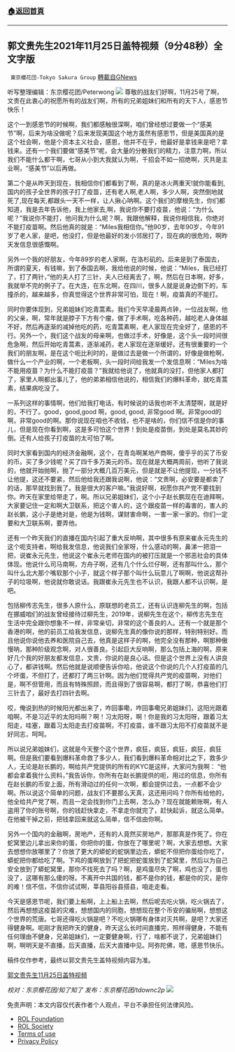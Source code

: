 ###  [:house:返回首頁](https://github.com/ourhimalayas/txt)
---


## 郭文贵先生2021年11月25日盖特视频（9分48秒）全文字版
` 東京櫻花団-Tokyo Sakura Group` [轉載自GNews](https://gnews.org/zh-hans/1696237/)

听写整理编辑：东京樱花团/Peterwong
![](https://assets.gnews.org/wp-content/uploads/2021/11/1-210.png)
尊敬的战友们好啊，11月25号了啊，文贵在此衷心的祝愿所有的战友们啊，所有的兄弟姐妹们和所有的天下人，感恩节快乐！

这个一到感恩节的时候啊，我们都感触很深啊，咱们曾经想过要做一个“感美节”啊，后来为啥没做呢？后来发现美国这个地方虽然有感恩节，但是美国真的是这个社会啊，他是个资本主义社会，感恩，他并不在乎，他最好是拿钱来是吧？拿钱来。还有一个我们要做“感美节”呢，会大量的分散我们的精力，注意力啊，所以我们不能什么都干啊，七哥从小到大我就认为啊，千招会不如一招绝啊，灭共是主业啊，“感美节”以后再做。

第二个是从昨天到现在，我相信你们都看到了啊，真的是冰火两重天!就你能看到,国内的孩子全世界的孩子打了疫苗，还有老人啊,老人啊，多少人啊，突然倒地就死了,现在每天,都跟头一天不一样，让人揪心呐啊。这个我们的摩根先生，你们都知道，我是去年告诉他，我上他家去,啊，我说你不要打疫苗，他说：“为什么呢？”我说你不能打，他问我为什么呢？啊，我跟他解释，我说你相信我，你绝对不能打疫苗啊。然后他真的就是：“Miles我相信你。”他90岁，去年90岁，今年91岁了老人家，是吧，他没打，但是他最好的发小邻居打了，现在病的很危险，啊昨天发信息很感慨啊。

另外一个我的好朋友，今年89岁的老人家啊，在洛杉矶的。后来是到了泰国去，所谓的夏天，有钱嘛，到了泰国去啊，我给他说的时候，他说：“Miles，我已经打了，打了两针，”他的夫人打了三针，夫人已经离去了，啊，然后在日本啊，好多，我就举不完的例子了。在大连，在东北啊，在四川，很多人就是说身边倒下的，车撞杀的，越来越多，你真觉得这个世界非常可怕，现在！啊，疫苗真的不能打。

同时你要体现到，兄弟姐妹们吃青蒿素。我们今天早凌晨两点钟，一位战友啊，他的父亲，啊，常年就是脖子下方有个瘤，做了手术啊，吃各种药，越吃老人身体越不好，然后再逐渐的减掉他吃的药，吃青蒿素啊，老人家现在完全好了，感恩的不行。另外一个，我们这个战友的母亲啊，也做过手术，好像是，这个头一段时间很危急啊，然后开始吃青蒿素，逐渐减药，老人家现在逐渐缓好。还有很重要的一个我们的朋友啊，是在这个呃比利时的，是做过去是做一个所谓的，好像是做枪啊，做什么一个产业的啊，一个老板啊，头一段时间给我发一个发信息啊：“Miles为啥不能用疫苗？为什么不能打疫苗？”我就给他说了，他就真的没打，但他家人都打了，家里人啊都出事儿了，他的弟弟相信他说的，相信我们的爆料革命，就吃青蒿素，结果病吃没了。

一系列这样的事情啊，他们给我打电话，有时候说的话我也听不太清楚啊，就是好的，不行了。good，good,good 啊，good, good, 非常good 啊。非常good的啊，非常good的啊。那你说现在咱也不收钱，也不是啥的，你们信不信是你的事儿，但是现在你看到啊，这是多可怕这个世界！到处是疫苗倒，到处是莫名其妙的倒。还有人给孩子打疫苗的太可怕了啊。

同时大家看到国内的经济金融啊，这个，在青岛啊某地产商啊，傻乎乎的买了币安的币。买了多少钱呢？买了四千多万美元的币。现在就是大概两周前，他听了我说的，他就开始抛啊，抛了一部分大概几百万美元，但是就是不让他提现，一分钱不让他提，这还不要紧，然后他给我还跟我说啊，他说：“文贵啊，必安要是都卖了的话，那早就找到我了。我是很大的客户嘛。”我说好啊，祝愿你共产党不要找到你。昨天在家里给带走了，啊。所以兄弟姐妹们，这个小子赵长鹏现在在迪拜啊，大家要记住一定和啊大卫联系，把这个害人的，这个跟疫苗一样的毒害的，害人的赵长鹏，这小子是绝对是，他是为钱啊，谋财害命啊，一害一家一家的。你们一定要和大卫联系啊，要弄他。

还有一个昨天我们的直播在国内引起了重大反响啊，其中很多有原来崔永元先生的这个呃支持者，啊给我发信息，他说我们全家呀，什么感动的啊，鼻涕一把泪一把，说崔永元先生，他说这个崔永元老师在国内的被打压就是一个邪恶社会的具体体现。他说什么司马南啊，方舟子啊，还有几个什么烂仔啊，还有那叫什么，那个叫什么北大那个嘴软那个小子，就这个样子那个叫什么玩意儿了啊啊，他说这帮孙子的垃圾啊，他说就你敢说话。我跟崔永元先生也不认识，我跟人都不认识啊，是吧。

包括柳传志先生，很多人原什么，原联想的老员工，还有认识连柳先生的啊，包括在挪威咱们的战友曾经接待过柳先生，2019年，说柳先生在这个，柳传志先生在生活中完全跟你想象不一样，非常亲切，非常的这个善良的人。还有一个就是那个香港的啊，他的前员工给我发信息，说柳先生真的像你说的那样，特别特别好。而且他说你说他去养和医院自己去，他真是这样子的啊，他完全没有那种，啊那种傲慢呐，那种阶级观念啊，对人很善良。引起巨大反响啊，那么包括上海的啊，原来好几个我的好朋友都发信息，文贵，你说的是良心话。但是这个世界上没有人讲良心了，都讲钱啊。然后他就是说顺便告诉你哈，他说这个你说的几个人打疫苗的几个坏蛋，不但打了，还都打了两三针啊。因为他们觉得共产党的疫苗啊，对他们是，啊不但管用，而且有特殊照顾，而且得到了很容易啊，都打了啊，恭喜他们打三针去了，最好去打四针去啊。

哎，俺说到热的时候阳光都出来了，咋回事嘞，咋回事嘞兄弟姐妹们，这阳光跟着咱啊，不是习近平的太阳吗啊？啊！习太阳呀，啊！你是我的习太阳呀，跟着习太阳走，哇塞，跟着习太阳走去打疫苗啊，不打疫苗，谁不跟习太阳不打疫苗就不是好同志，呵呵。

所以说兄弟姐妹们，这就是今天整个这个世界，疯狂，疯狂，疯狂，疯狂，疯狂啊。但是我们要看到爆料革命救了多少人，我们看到爆料革命相对比之下，救多少人，无论是赵长鹏的，啊给共产党提供的所有的KYC是这样，大家问为我啊： “他都会拿着我什么资料，”我告诉你，你所有在赵长鹏提供的呃，用过的信息，你所有在赵长鹏的币安上面，所有滑动过的任何一次啊，都会提供过去，一点都不会少啊。所以说这个简单的问题，战友们不要那么天真，这还用问吗？你所有给他的，他全给共产党了啊，而且一定会找到你门上去啊，怎么办？现在就能赖账啊，有人盗用了你的账号啊，你的钱赶快拿走，不拿走你就完了，赶快起诉，就这么简单。在他被干掉之前，把钱拿回来就这么简单，信不信由你啊。

另外一个国内的金融啊，房地产，还有的人竟然买房地产，那那真是作死了。你在蛇窝里边儿拿出来你的蛋，你把你的蛋，你放在了哪里呢？啊，大家去想想。大家去想想你放哪里了？你放了更大的蟒蛇的蛇锅里边去，蟒蛇不但把你蛋给你吃了，蟒蛇把你都给吃了啊。下鸡的蛋啊放到了把蛇把蛇蛋放到了蛇窝里，然后以为自己安全放到了蟒蛇窝里，那你不找死去了吗？啊，是鸡蛋尽失了啊，鸡也没了，蛋也没了，这哪有那么傻的呀。不离开中共国的钱，都不是你的钱，都是你的灾，是你的难！信不信，不信你试试啊，莘县阳谷县搭县，咱走走看。

今天是感恩节呢，我们要上船啊，上上船上去啊，然后呢去吃火锅，吃火锅去了，然后再想想这疫苗的灾难，想想国内的同胞，想想现在整个币安的骗局啊，想想这个世界的荒唐。七哥还得吃火锅是吧？不吃火锅哪有身体对灭共啊，是吧？大家还得健身啊。呃刚才我把昨天的健身，昨天这么长时间直播完，照样得健身，不能有任何理由不健身，兄弟姐妹们，一定要健身啊，行了，啥都不说了，兄弟姐妹们啊，啊明天是不直播，后天直播，后天大直播中见。阿弥陀佛，嗯，感恩节快乐。

稿件仅作参考，最终以郭文贵先生盖特视频内容为准。

[郭文贵先生11月25日盖特视频](https://gettr.com/post/phtb6m59e0)

*校对：东京樱花团/知了知了*
*发布：东京樱花团/tdownc2p*
![](https://assets.gnews.org/wp-content/uploads/2021/11/yht.png)
 

免责声明：本文内容仅代表作者个人观点，平台不承担任何法律风险。

- [ROL Foundation](https://rolfoundation.org/)
- [ROL Society](https://rolsociety.org/)
- [Terms of use](https://gnews.org/terms-of-use-3/)
- [Privacy Policy](https://gnews.org/privacy-policy/)
